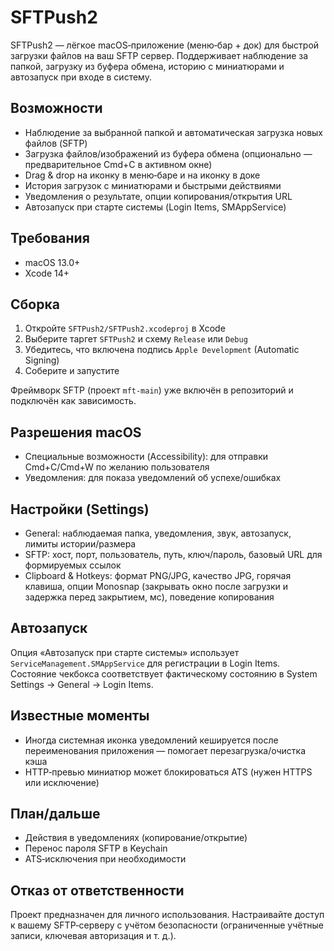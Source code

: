 # SFTPush2

SFTPush2 — лёгкое macOS‑приложение (меню‑бар + док) для быстрой загрузки файлов на ваш SFTP сервер. Поддерживает наблюдение за папкой, загрузку из буфера обмена, историю с миниатюрами и автозапуск при входе в систему.

## Возможности
- Наблюдение за выбранной папкой и автоматическая загрузка новых файлов (SFTP)
- Загрузка файлов/изображений из буфера обмена (опционально — предварительное Cmd+C в активном окне)
- Drag & drop на иконку в меню‑баре и на иконку в доке
- История загрузок с миниатюрами и быстрыми действиями
- Уведомления о результате, опции копирования/открытия URL
- Автозапуск при старте системы (Login Items, SMAppService)

## Требования
- macOS 13.0+
- Xcode 14+

## Сборка
1. Откройте `SFTPush2/SFTPush2.xcodeproj` в Xcode
2. Выберите таргет `SFTPush2` и схему `Release` или `Debug`
3. Убедитесь, что включена подпись `Apple Development` (Automatic Signing)
4. Соберите и запустите

Фреймворк SFTP (проект `mft-main`) уже включён в репозиторий и подключён как зависимость.

## Разрешения macOS
- Специальные возможности (Accessibility): для отправки Cmd+C/Cmd+W по желанию пользователя
- Уведомления: для показа уведомлений об успехе/ошибках

## Настройки (Settings)
- General: наблюдаемая папка, уведомления, звук, автозапуск, лимиты истории/размера
- SFTP: хост, порт, пользователь, путь, ключ/пароль, базовый URL для формируемых ссылок
- Clipboard & Hotkeys: формат PNG/JPG, качество JPG, горячая клавиша, опции Monosnap (закрывать окно после загрузки и задержка перед закрытием, мс), поведение копирования

## Автозапуск
Опция «Автозапуск при старте системы» использует `ServiceManagement.SMAppService` для регистрации в Login Items. Состояние чекбокса соответствует фактическому состоянию в System Settings → General → Login Items.

## Известные моменты
- Иногда системная иконка уведомлений кешируется после переименования приложения — помогает перезагрузка/очистка кэша
- HTTP‑превью миниатюр может блокироваться ATS (нужен HTTPS или исключение)

## План/дальше
- Действия в уведомлениях (копирование/открытие)
- Перенос пароля SFTP в Keychain
- ATS‑исключения при необходимости

## Отказ от ответственности
Проект предназначен для личного использования. Настраивайте доступ к вашему SFTP‑серверу с учётом безопасности (ограниченные учётные записи, ключевая авторизация и т. д.).
